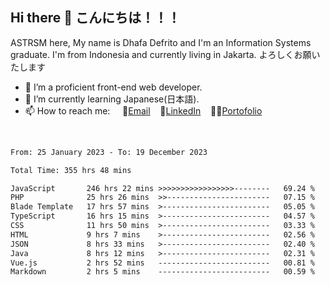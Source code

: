 ## Hi there 👋 こんにちは！！！
ASTRSM here, My name is Dhafa Defrito and I'm an Information Systems graduate. I'm from Indonesia and currently living in Jakarta. よろしくお願いたします

- 🔭 I’m a proficient front-end web developer.
- 🌱 I’m currently learning Japanese(日本語).
- 📫 How to reach me: &nbsp;&nbsp;&nbsp;&nbsp;📧[Email](ddefrito@gmail.com)&nbsp;&nbsp;&nbsp;&nbsp;💼[LinkedIn](https://www.linkedin.com/in/dhafa-defrita-rama-yudistira-9357a9229/)&nbsp;&nbsp;&nbsp;&nbsp;👨‍🎨[Portofolio](https://ddefrito.vercel.app/)
<br>
<!-- <p align="left">
<a href="https://github.com/ASTRSM">
  <img height="180em" src="https://github-readme-stats-eight-theta.vercel.app/api?username=ASTRSM&show_icons=true&theme=dracula&include_all_commits=true&count_private=true"/>
  <img height="180em" src="https://github-readme-stats-eight-theta.vercel.app/api/top-langs/?username=ASTRSM&layout=compact&langs_count=8&theme=dracula"/>
</a>
</p> -->

<!--START_SECTION:waka-->

```txt
From: 25 January 2023 - To: 19 December 2023

Total Time: 355 hrs 48 mins

JavaScript       246 hrs 22 mins >>>>>>>>>>>>>>>>>--------   69.24 %
PHP              25 hrs 26 mins  >>-----------------------   07.15 %
Blade Template   17 hrs 57 mins  >------------------------   05.05 %
TypeScript       16 hrs 15 mins  >------------------------   04.57 %
CSS              11 hrs 50 mins  >------------------------   03.33 %
HTML             9 hrs 7 mins    >------------------------   02.56 %
JSON             8 hrs 33 mins   >------------------------   02.40 %
Java             8 hrs 12 mins   >------------------------   02.31 %
Vue.js           2 hrs 52 mins   -------------------------   00.81 %
Markdown         2 hrs 5 mins    -------------------------   00.59 %
```

<!--END_SECTION:waka-->
